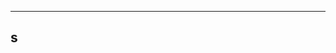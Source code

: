 --------------------------------------------------------
s
--------------------------------------------------------
